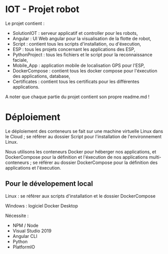 # IOT - Projet robot

Le projet contient :

- SolutionIOT : serveur applicatif et controller pour les robots,
- Angular : UI Web angular pour la visualisation de la flotte de robot, 
- Script : contient tous les scripts d'installation, ou d'éxecution,  
- ESP : tous les projets concernant les applications des ESP,
- PythonProject : tous les fichiers et le script pour la reconnaissance faciale,
- Mobile_App : application mobile de localisation GPS pour l'ESP,
- DockerCompose : contient tous les docker compose pour l'éxecution des applications, database, 
- Certificates : contient tous les certificats pour les différentes applications. 

A noter que chaque partie du projet contient son propre readme.md ! 

# Déploiement 

Le déploiement des conteneurs se fait sur une machine virtuelle Linux dans le Cloud ; se référer au dossier Script pour l'installation de l'environnement Linux. 

Nous utilisons les conteneurs Docker pour héberger nos applications, et DockerCompose pour la définition et l'éxecution de nos applications multi-conteneurs ; se référer au dossier DockerCompose pour la définition des applications et l'éxecution. 

## Pour le dévelopement local

Linux : se référer aux scripts d'installation et le dossier DockerCompose

Windows : logiciel Docker Desktop

Nécessite :

- NPM / Node
- Visual Studio 2019
- Angular CLI
- Python 
- PlatformIO

